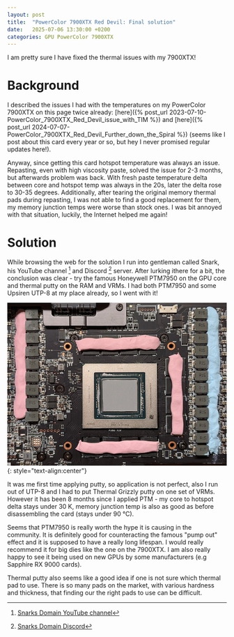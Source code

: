 ```yaml
---
layout: post
title:  "PowerColor 7900XTX Red Devil: Final solution"
date:   2025-07-06 13:30:00 +0200
categories: GPU PowerColor 7900XTX 
---
```

I am pretty sure I have fixed the thermal issues with my 7900XTX!
<!--more-->

# Background

I described the issues I had with the temperatures on my PowerColor 7900XTX
on this page twice already:
[here]({% post_url 2023-07-10-PowerColor_7900XTX_Red_Devil_issue_with_TIM %}) and
[here]({% post_url 2024-07-07-PowerColor_7900XTX_Red_Devil_Further_down_the_Spiral %})
(seems like I post about this card every year or so, but hey I never promised
regular updates here!).

Anyway, since getting this card hotspot temperature was always an issue.
Repasting, even with high viscosity paste, solved the issue for 2-3 months,
but afterwards problem was back. With fresh paste temperature delta between
core and hotspot temp was always in the 20s, later the delta rose to 30-35
degrees. Additionally, after tearing the original memory thermal pads during
repasting, I was not able to find a good replacement for them, my memory
junction temps were worse than stock ones. I was bit annoyed with that
situation, luckily, the Internet helped me again!

# Solution

While browsing the web for the solution I run into gentleman called Snark,
his YouTube channel [^1] and Discord [^2] server. After lurking ithere for
a bit, the conclusion was clear - try the famous Honeywell PTM7950 on the
GPU core and thermal putty on the RAM and VRMs. I had both PTM7950 and some
Upsiren UTP-8 at my place already, so I went with it!

![Red Devil 7900XTX PTM + thermal putty applied](/assets/PowerColor_7900XTX_TIM3/tim_putty_repaste.jpg)
{: style="text-align:center"}

It was me first time applying putty, so application is not perfect, also I run
out of UTP-8 and I had to put Thermal Grizzly putty on one set of VRMs. However
it has been 8 months since I applied PTM - my core to hotspot delta stays under
30 K, memory junction temp is also as good as before disassembling the card
(stays under 90 °C).

Seems that PTM7950 is really worth the hype it is causing in the community.
It is definitely good for counteracting the famous "pump out" effect and it
is supposed to have a really long lifespan. I would really recommend it for
big dies like the one on the 7900XTX. I am also really happy to see it being
used on new GPUs by some manufacturers (e.g Sapphire RX 9000 cards).

Thermal putty also seems like a good idea if one is not sure which thermal pad
to use. There is so many pads on the market, with various hardness and thickness,
that finding our the right pads to use can be difficult.

[^1]: [Snarks Domain YouTube channel](https://www.youtube.com/@snarksdomain)
[^2]: [Snarks Domain Discord](https://discord.com/invite/C44b5UNCNm)

